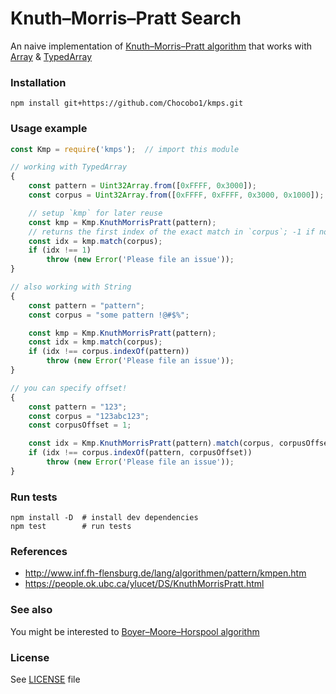 # Knuth–Morris–Pratt Search

An naive implementation of [Knuth–Morris–Pratt algorithm][wikipedia_link] that works with [Array][mdn_array_link] & [TypedArray][mdn_typed_array_link]

[wikipedia_link]: https://en.wikipedia.org/wiki/Knuth%E2%80%93Morris%E2%80%93Pratt_algorithm
[mdn_array_link]: https://developer.mozilla.org/en-US/docs/Web/JavaScript/Reference/Global_Objects/Array
[mdn_typed_array_link]: https://developer.mozilla.org/en-US/docs/Web/JavaScript/Reference/Global_Objects/TypedArray

### Installation
```shell
npm install git+https://github.com/Chocobo1/kmps.git
```

### Usage example
```javascript
const Kmp = require('kmps');  // import this module

// working with TypedArray
{
    const pattern = Uint32Array.from([0xFFFF, 0x3000]);
    const corpus = Uint32Array.from([0xFFFF, 0xFFFF, 0x3000, 0x1000]);

    // setup `kmp` for later reuse
    const kmp = Kmp.KnuthMorrisPratt(pattern);
    // returns the first index of the exact match in `corpus`; -1 if not found
    const idx = kmp.match(corpus);
    if (idx !== 1)
        throw (new Error('Please file an issue'));
}

// also working with String
{
    const pattern = "pattern";
    const corpus = "some pattern !@#$%";

    const kmp = Kmp.KnuthMorrisPratt(pattern);
    const idx = kmp.match(corpus);
    if (idx !== corpus.indexOf(pattern))
        throw (new Error('Please file an issue'));
}

// you can specify offset!
{
    const pattern = "123";
    const corpus = "123abc123";
    const corpusOffset = 1;

    const idx = Kmp.KnuthMorrisPratt(pattern).match(corpus, corpusOffset);
    if (idx !== corpus.indexOf(pattern, corpusOffset))
        throw (new Error('Please file an issue'));
}
```

### Run tests
```shell
npm install -D  # install dev dependencies
npm test        # run tests
```

### References
* http://www.inf.fh-flensburg.de/lang/algorithmen/pattern/kmpen.htm
* https://people.ok.ubc.ca/ylucet/DS/KnuthMorrisPratt.html

### See also
You might be interested to [Boyer–Moore–Horspool algorithm][bmh_link]

[bmh_link]: https://github.com/Chocobo1/bmhs

### License
See [LICENSE](./LICENSE) file
